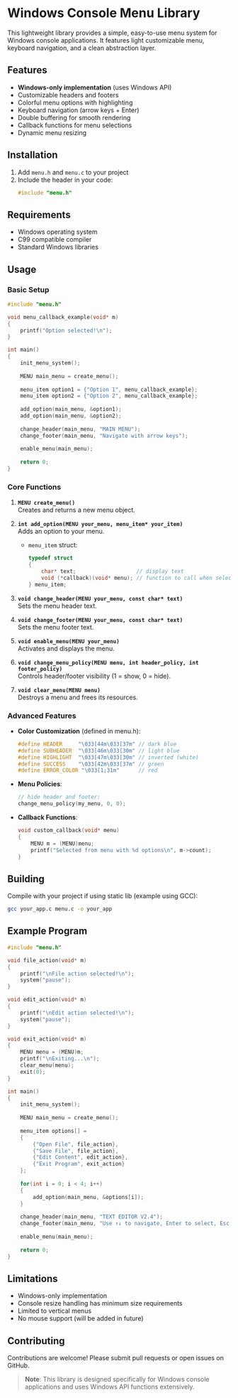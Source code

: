 # Windows Console Menu Library

This lightweight library provides a simple, easy-to-use menu system for Windows console applications. It features light customizable menu, keyboard navigation, and a clean abstraction layer.

## Features

- **Windows-only implementation** (uses Windows API)
- Customizable headers and footers
- Colorful menu options with highlighting
- Keyboard navigation (arrow keys + Enter)
- Double buffering for smooth rendering
- Callback functions for menu selections
- Dynamic menu resizing

## Installation

1. Add `menu.h` and `menu.c` to your project
2. Include the header in your code:
   ```c
   #include "menu.h"
   ```

## Requirements

- Windows operating system
- C99 compatible compiler
- Standard Windows libraries

## Usage

### Basic Setup

```c
#include "menu.h"

void menu_callback_example(void* m)
{
    printf("Option selected!\n");
}

int main()
{
    init_menu_system();
    
    MENU main_menu = create_menu();
    
    menu_item option1 = {"Option 1", menu_callback_example};
    menu_item option2 = {"Option 2", menu_callback_example};
    
    add_option(main_menu, &option1);
    add_option(main_menu, &option2);
    
    change_header(main_menu, "MAIN MENU");
    change_footer(main_menu, "Navigate with arrow keys");
    
    enable_menu(main_menu);
    
    return 0;
}
```

### Core Functions

1. **`MENU create_menu()`**  
   Creates and returns a new menu object.

2. **`int add_option(MENU your_menu, menu_item* your_item)`**  
   Adds an option to your menu.  
   - `menu_item` struct:
     ```c
     typedef struct
     {
         char* text;                   // display text
         void (*callback)(void* menu); // function to call when selected
     } menu_item;
     ```

3. **`void change_header(MENU your_menu, const char* text)`**  
   Sets the menu header text.

4. **`void change_footer(MENU your_menu, const char* text)`**  
   Sets the menu footer text.

5. **`void enable_menu(MENU your_menu)`**  
   Activates and displays the menu.

6. **`void change_menu_policy(MENU menu, int header_policy, int footer_policy)`**  
   Controls header/footer visibility (1 = show, 0 = hide).

7. **`void clear_menu(MENU menu)`**  
   Destroys a menu and frees its resources.

### Advanced Features

- **Color Customization** (defined in menu.h):
  ```c
  #define HEADER     "\033[44m\033[37m" // dark blue
  #define SUBHEADER  "\033[46m\033[30m" // light blue
  #define HIGHLIGHT  "\033[47m\033[30m" // inverted (white)
  #define SUCCESS    "\033[42m\033[37m" // green
  #define ERROR_COLOR "\033[1;31m"      // red
  ```

- **Menu Policies**:
  ```c
  // hide header and footer:
  change_menu_policy(my_menu, 0, 0);
  ```

- **Callback Functions**:
  ```c
  void custom_callback(void* menu)
  {
      MENU m = (MENU)menu;
      printf("Selected from menu with %d options\n", m->count);
  }
  ```

## Building

Compile with your project if using static lib (example using GCC):
```bash
gcc your_app.c menu.c -o your_app
```

## Example Program

```c
#include "menu.h"

void file_action(void* m)
{
    printf("\nFile action selected!\n");
    system("pause");
}

void edit_action(void* m)
{
    printf("\nEdit action selected!\n");
    system("pause");
}

void exit_action(void* m)
{
    MENU menu = (MENU)m;
    printf("\nExiting...\n");
    clear_menu(menu);
    exit(0);
}

int main()
{
    init_menu_system();
    
    MENU main_menu = create_menu();
    
    menu_item options[] =
    {
        {"Open File", file_action},
        {"Save File", file_action},
        {"Edit Content", edit_action},
        {"Exit Program", exit_action}
    };
    
    for(int i = 0; i < 4; i++)
    {
        add_option(main_menu, &options[i]);
    }
    
    change_header(main_menu, "TEXT EDITOR V2.4");
    change_footer(main_menu, "Use ↑↓ to navigate, Enter to select, Esc to exit");
    
    enable_menu(main_menu);
    
    return 0;
}
```

## Limitations

- Windows-only implementation
- Console resize handling has minimum size requirements
- Limited to vertical menus
- No mouse support (will be added in future)

## Contributing

Contributions are welcome! Please submit pull requests or open issues on GitHub.

> **Note**: This library is designed specifically for Windows console applications and uses Windows API functions extensively.
